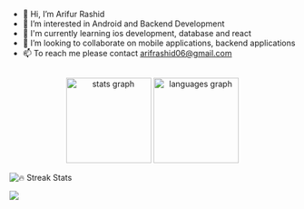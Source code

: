- 👋 Hi, I’m Arifur Rashid
- 👀 I’m interested in Android and Backend Development
- 🌱 I'm currently learning ios development, database and react
- 💞️ I’m looking to collaborate on mobile applications, backend applications
- 📫 To reach me please contact arifrashid06@gmail.com

<!---
Arifur05/Arifur05 is a ✨ special ✨ repository because its `README.md` (this file) appears on your GitHub profile.
You can click the Preview link to take a look at your changes.
--->
##
<div align="center">
  <img src="https://github-readme-stats.vercel.app/api?username=Arifur05&hide_title=false&hide_rank=false&show_icons=true&include_all_commits=true&count_private=true&disable_animations=false&theme=radical&locale=en&hide_border=false&order=1"height="150" alt="stats graph"  />
  <img src="https://github-readme-stats.vercel.app/api/top-langs?username=Arifur05&locale=en&hide_title=false&layout=compact&card_width=320&langs_count=5&theme=radical&hide_border=false&order=2"height="150" alt="languages graph"  />
</div>


![🔥 Streak Stats](https://github-readme-streak-stats.herokuapp.com/?user=Arifur05&theme=dracula)

![](https://komarev.com/ghpvc/?username=Arifur05&color=green)
